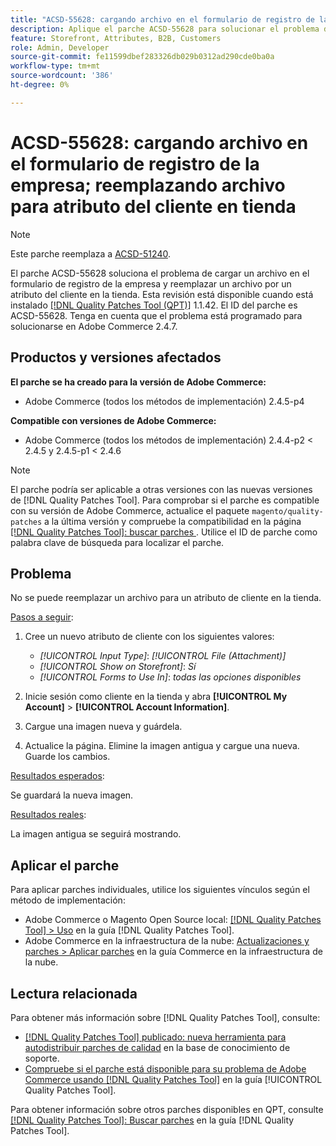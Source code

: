 ```yaml
---
title: "ACSD-55628: cargando archivo en el formulario de registro de la empresa; reemplazando archivo para atributo del cliente en tienda"
description: Aplique el parche ACSD-55628 para solucionar el problema de Adobe Commerce cargando un archivo en el formulario de registro de la empresa y reemplazando un archivo para un atributo de cliente en la tienda.
feature: Storefront, Attributes, B2B, Customers
role: Admin, Developer
source-git-commit: fe11599dbef283326db029b0312ad290cde0ba0a
workflow-type: tm+mt
source-wordcount: '386'
ht-degree: 0%

---
```


# ACSD-55628: cargando archivo en el formulario de registro de la empresa; reemplazando archivo para atributo del cliente en tienda

>[!NOTE]
>
>Este parche reemplaza a [ACSD-51240](/help/tools/quality-patches-tool/patches-available-in-qpt/v1-1-33/acsd-51240-uploaded-file-missing-while-registering-via-company-registration-form.md).

El parche ACSD-55628 soluciona el problema de cargar un archivo en el formulario de registro de la empresa y reemplazar un archivo por un atributo del cliente en la tienda. Esta revisión está disponible cuando está instalado [[!DNL Quality Patches Tool (QPT)]](https://experienceleague.adobe.com/en/docs/commerce-knowledge-base/kb/announcements/commerce-announcements/magento-quality-patches-released-new-tool-to-self-serve-quality-patches) 1.1.42. El ID del parche es ACSD-55628. Tenga en cuenta que el problema está programado para solucionarse en Adobe Commerce 2.4.7.

## Productos y versiones afectados

**El parche se ha creado para la versión de Adobe Commerce:**

* Adobe Commerce (todos los métodos de implementación) 2.4.5-p4

**Compatible con versiones de Adobe Commerce:**

* Adobe Commerce (todos los métodos de implementación) 2.4.4-p2 &lt; 2.4.5 y 2.4.5-p1 &lt; 2.4.6

>[!NOTE]
>
>El parche podría ser aplicable a otras versiones con las nuevas versiones de [!DNL Quality Patches Tool]. Para comprobar si el parche es compatible con su versión de Adobe Commerce, actualice el paquete `magento/quality-patches` a la última versión y compruebe la compatibilidad en la página [[!DNL Quality Patches Tool]: buscar parches ](https://experienceleague.adobe.com/tools/commerce-quality-patches/index.html). Utilice el ID de parche como palabra clave de búsqueda para localizar el parche.

## Problema

No se puede reemplazar un archivo para un atributo de cliente en la tienda.

<u>Pasos a seguir</u>:

1. Cree un nuevo atributo de cliente con los siguientes valores:

   * *[!UICONTROL Input Type]*: *[!UICONTROL File (Attachment)]*
   * *[!UICONTROL Show on Storefront]*: *Sí*
   * *[!UICONTROL Forms to Use In]*: *todas las opciones disponibles*

1. Inicie sesión como cliente en la tienda y abra **[!UICONTROL My Account]** > **[!UICONTROL Account Information]**.
1. Cargue una imagen nueva y guárdela.
1. Actualice la página. Elimine la imagen antigua y cargue una nueva. Guarde los cambios.

<u>Resultados esperados</u>:

Se guardará la nueva imagen.

<u>Resultados reales</u>:

La imagen antigua se seguirá mostrando.

## Aplicar el parche

Para aplicar parches individuales, utilice los siguientes vínculos según el método de implementación:

* Adobe Commerce o Magento Open Source local: [[!DNL Quality Patches Tool] > Uso](/help/tools/quality-patches-tool/usage.md) en la guía [!DNL Quality Patches Tool].
* Adobe Commerce en la infraestructura de la nube: [Actualizaciones y parches > Aplicar parches](https://experienceleague.adobe.com/docs/commerce-cloud-service/user-guide/develop/upgrade/apply-patches.html) en la guía Commerce en la infraestructura de la nube.

## Lectura relacionada

Para obtener más información sobre [!DNL Quality Patches Tool], consulte:

* [[!DNL Quality Patches Tool] publicado: nueva herramienta para autodistribuir parches de calidad](https://experienceleague.adobe.com/en/docs/commerce-knowledge-base/kb/announcements/commerce-announcements/magento-quality-patches-released-new-tool-to-self-serve-quality-patches) en la base de conocimiento de soporte.
* [Compruebe si el parche está disponible para su problema de Adobe Commerce usando [!DNL Quality Patches Tool]](/help/tools/quality-patches-tool/patches-available-in-qpt/check-patch-for-magento-issue-with-magento-quality-patches.md) en la guía [!UICONTROL Quality Patches Tool].


Para obtener información sobre otros parches disponibles en QPT, consulte [[!DNL Quality Patches Tool]: Buscar parches](https://experienceleague.adobe.com/tools/commerce-quality-patches/index.html) en la guía [!DNL Quality Patches Tool].
